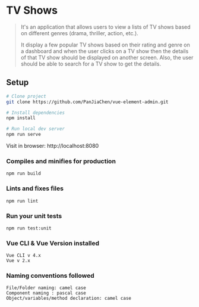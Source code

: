 # TV Shows
> It's an application that allows users to view a lists of TV shows based on
different genres (drama, thriller, action, etc.).  
> 
>It display a few popular TV shows based on their rating and genre on a
dashboard and when the user clicks on a TV show then the details of that TV show should
be displayed on another screen. Also, the user should be able to search for a TV show to get
the details.

## Setup

```bash
# Clone project
git clone https://github.com/PanJiaChen/vue-element-admin.git

# Install dependencies
npm install

# Run local dev server
npm run serve
```

Visit in browser: http://localhost:8080

### Compiles and minifies for production
```
npm run build
```

### Lints and fixes files
```
npm run lint
```

### Run your unit tests
```
npm run test:unit
```

### Vue CLI & Vue Version installed
```
Vue CLI v 4.x
Vue v 2.x
```

### Naming conventions followed
```
File/Folder naming: camel case
Component naming : pascal case
Object/variables/method declaration: camel case
```
